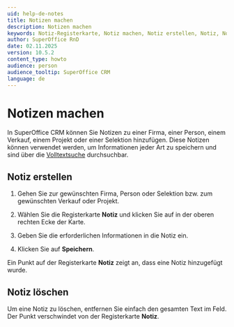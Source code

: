 ```yaml
---
uid: help-de-notes
title: Notizen machen
description: Notizen machen
keywords: Notiz-Registerkarte, Notiz machen, Notiz erstellen, Notiz, Notizblock
author: SuperOffice RnD
date: 02.11.2025
version: 10.5.2
content_type: howto
audience: person
audience_tooltip: SuperOffice CRM
language: de
---
```


# Notizen machen

In SuperOffice CRM können Sie Notizen zu einer Firma, einer Person, einem Verkauf, einem Projekt oder einer Selektion hinzufügen. Diese Notizen können verwendet werden, um Informationen jeder Art zu speichern und sind über die [Volltextsuche][1] durchsuchbar.

## Notiz erstellen

1. Gehen Sie zur gewünschten Firma, Person oder Selektion bzw. zum gewünschten Verkauf oder Projekt.

1. Wählen Sie die Registerkarte **Notiz** und klicken Sie auf <i class="ph ph-pencil-simple" aria-label="Bearbeiten"></i> in der oberen rechten Ecke der Karte.

1. Geben Sie die erforderlichen Informationen in die Notiz ein.

1. Klicken Sie auf **Speichern**.

Ein Punkt auf der Registerkarte **Notiz** zeigt an, dass eine Notiz hinzugefügt wurde.

## Notiz löschen

Um eine Notiz zu löschen, entfernen Sie einfach den gesamten Text im Feld. Der Punkt verschwindet von der Registerkarte **Notiz**.

<!-- Referenced links -->
[1]: ../../search-options/learn/freetext-search.md
